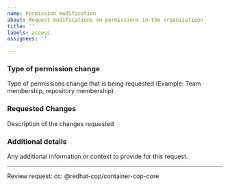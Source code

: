 ```yaml
---
name: Permission modification
about: Request modifications on permissions in the organizatioon
title: ''
labels: access
assignees: ''

---
```


### Type of permission change

Type of permissions change that is being requested (Example: Team membership, repository membership)

### Requested Changes

Description of the changes requested

### Additional details

Any additional information or context to provide for this request.

---

Review request:
cc: @redhat-cop/container-cop-core

